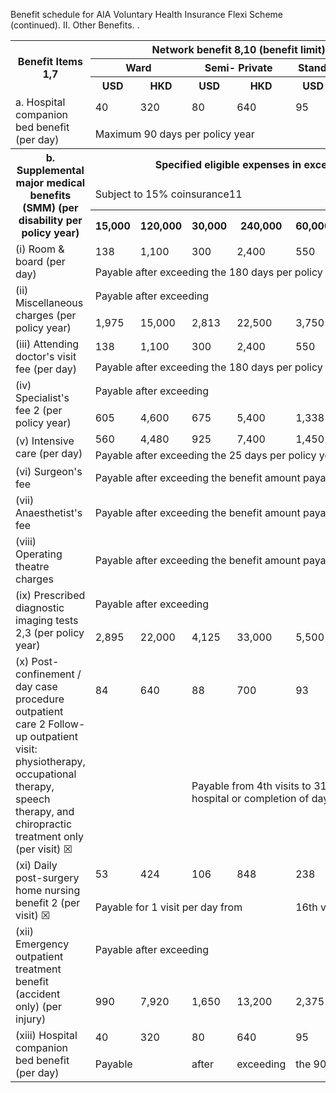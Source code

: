 Benefit schedule for AIA Voluntary Health Insurance Flexi Scheme (continued). II. Other Benefits. . 

<table>
<tr>
<th rowspan="3">Benefit Items 1,7</th>
<th colspan="6">Network benefit 8,10 (benefit limit)</th>
<th colspan="6">Non-network benefit 9,10 (benefit limit)</th>
</tr>
<tr>
<th colspan="2">Ward</th>
<th colspan="2">Semi- Private</th>
<th colspan="2">Standard Private</th>
<th colspan="2">Ward</th>
<th colspan="2">Semi- Private</th>
<th colspan="2">Standard Private</th>
</tr>
<tr>
<th>USD</th>
<th>HKD</th>
<th>USD</th>
<th>HKD</th>
<th>USD</th>
<th>HKD</th>
<th>USD</th>
<th>HKD</th>
<th>USD</th>
<th>HKD</th>
<th>USD</th>
<th>HKD</th>
</tr>
<tr>
<td rowspan="2">a. Hospital companion bed benefit (per day)</td>
<td>40</td>
<td>320</td>
<td>80</td>
<td>640</td>
<td>95</td>
<td>760</td>
<td>23</td>
<td>180</td>
<td>35</td>
<td>280</td>
<td>48</td>
<td>380</td>
</tr>
<tr>
<td colspan="10">Maximum 90 days per policy year</td>
<td colspan="2"></td>
</tr>
<tr>
<th rowspan="3">b. Supplemental major medical benefits (SMM) (per disability per policy year)</th>
<th colspan="12">Specified eligible expenses in excess of the maximum payable under benefit items I and II (a)</th>
</tr>
<tr>
<td colspan="6">Subject to 15% coinsurance11</td>
<td colspan="6">Subject to 20% coinsurance12</td>
</tr>
<tr>
<th>15,000</th>
<th>120,000</th>
<th>30,000</th>
<th>240,000</th>
<th>60,000</th>
<th>480,000</th>
<th>12,500</th>
<th>100,000</th>
<th>25,000</th>
<th>200,000</th>
<th>50,000</th>
<th>400,000</th>
</tr>
<tr>
<td rowspan="2">(i) Room &amp; board (per day)</td>
<td>138</td>
<td>1,100</td>
<td>300</td>
<td>2,400</td>
<td>550</td>
<td>4,400</td>
<td>125</td>
<td>1,000</td>
<td>275</td>
<td>2,200</td>
<td>500</td>
<td>4,000</td>
</tr>
<tr>
<td colspan="12">Payable after exceeding the 180 days per policy year as stated under benefit item I (a)</td>
</tr>
<tr>
<td rowspan="2">(ii) Miscellaneous charges (per policy year)</td>
<td colspan="6">Payable after exceeding</td>
<td colspan="6">Payable after exceeding</td>
</tr>
<tr>
<td>1,975</td>
<td>15,000</td>
<td>2,813</td>
<td>22,500</td>
<td>3,750</td>
<td>30,000</td>
<td>1,840</td>
<td>14,000</td>
<td>2,625</td>
<td>21,000</td>
<td>3,500</td>
<td>28,000</td>
</tr>
<tr>
<td rowspan="2">(iii) Attending doctor's visit fee (per day)</td>
<td>138</td>
<td>1,100</td>
<td>300</td>
<td>2,400</td>
<td>550</td>
<td>4,400</td>
<td>125</td>
<td>1,000</td>
<td>275</td>
<td>2,200</td>
<td>500</td>
<td>4,000</td>
</tr>
<tr>
<td colspan="12">Payable after exceeding the 180 days per policy year as stated under benefit item I (c)</td>
</tr>
<tr>
<td rowspan="2">(iv) Specialist's fee 2 (per policy year)</td>
<td colspan="6">Payable after exceeding</td>
<td colspan="6">Payable after exceeding</td>
</tr>
<tr>
<td>605</td>
<td>4,600</td>
<td>675</td>
<td>5,400</td>
<td>1,338</td>
<td>10,700</td>
<td>565</td>
<td>4,300</td>
<td>625</td>
<td>5,000</td>
<td>1,250</td>
<td>10,000</td>
</tr>
<tr>
<td rowspan="2">(v) Intensive care (per day)</td>
<td>560</td>
<td>4,480</td>
<td>925</td>
<td>7,400</td>
<td>1,450</td>
<td>11,600</td>
<td>468</td>
<td>3,740</td>
<td>770</td>
<td>6,160</td>
<td>1,210</td>
<td>9,680</td>
</tr>
<tr>
<td colspan="12">Payable after exceeding the 25 days per policy year as stated under benefit item I (e)</td>
</tr>
<tr>
<td>(vi) Surgeon's fee</td>
<td colspan="12">Payable after exceeding the benefit amount payable under benefit item I (f)</td>
</tr>
<tr>
<td>(vii) Anaesthetist's fee</td>
<td colspan="12">Payable after exceeding the benefit amount payable under benefit item I (g)</td>
</tr>
<tr>
<td>(viii) Operating theatre charges</td>
<td colspan="12">Payable after exceeding the benefit amount payable under benefit item I (h)</td>
</tr>
<tr>
<td rowspan="2">(ix) Prescribed diagnostic imaging tests 2,3 (per policy year)</td>
<td colspan="6">Payable after exceeding</td>
<td colspan="6">Payable after exceeding</td>
</tr>
<tr>
<td>2,895</td>
<td>22,000</td>
<td>4,125</td>
<td>33,000</td>
<td>5,500</td>
<td>44,000</td>
<td>2,630</td>
<td>20,000</td>
<td>3,750</td>
<td>30,000</td>
<td>5,000</td>
<td>40,000</td>
</tr>
<tr>
<td rowspan="2">(x) Post-confinement / day case procedure outpatient care 2 Follow-up outpatient visit: physiotherapy, occupational therapy, speech therapy, and chiropractic treatment only (per visit) ☒</td>
<td>84</td>
<td>640</td>
<td>88</td>
<td>700</td>
<td>93</td>
<td>740</td>
<td>76</td>
<td>580</td>
<td>80</td>
<td>640</td>
<td>84</td>
<td>670</td>
</tr>
<tr>
<td colspan="2"></td>
<td colspan="8">Payable from 4th visits to 31st visits within 90 days after discharged from hospital or completion of day case procedure</td>
<td></td>
<td></td>
</tr>
<tr>
<td rowspan="2">(xi) Daily post-surgery home nursing benefit 2 (per visit) ☒</td>
<td>53</td>
<td>424</td>
<td>106</td>
<td>848</td>
<td>238</td>
<td>1,904</td>
<td>44</td>
<td>353</td>
<td>88</td>
<td>704</td>
<td>198</td>
<td>1,584</td>
</tr>
<tr>
<td colspan="4">Payable for 1 visit per day from</td>
<td colspan="6">16th visits to 31st visits within 31 days after discharged</td>
<td colspan="2">from hospital</td>
</tr>
<tr>
<td rowspan="2">(xii) Emergency outpatient treatment benefit (accident only) (per injury)</td>
<td colspan="6">Payable after exceeding</td>
<td colspan="6">Payable after exceeding</td>
</tr>
<tr>
<td>990</td>
<td>7,920</td>
<td>1,650</td>
<td>13,200</td>
<td>2,375</td>
<td>19,000</td>
<td>825</td>
<td>6,600</td>
<td>1,375</td>
<td>11,000</td>
<td>1,980</td>
<td>15,840</td>
</tr>
<tr>
<td rowspan="2">(xiii) Hospital companion bed benefit (per day)</td>
<td>40</td>
<td>320</td>
<td>80</td>
<td>640</td>
<td>95</td>
<td>760</td>
<td>23</td>
<td>180</td>
<td>35</td>
<td>280</td>
<td>48</td>
<td>380</td>
</tr>
<tr>
<td colspan="2">Payable</td>
<td>after</td>
<td>exceeding</td>
<td>the 90</td>
<td>days per</td>
<td>policy year</td>
<td>as stated</td>
<td>under</td>
<td>benefit</td>
<td colspan="2">item II (a)</td>
</tr>
</table>  
<!-- PageBreak -->  
<!-- PageNumber="14" -->
<!-- PageHeader="MEDICAL PROTECTION AIA VOLUNTARY HEALTH INSURANCE FLEXI SCHEME" -->
